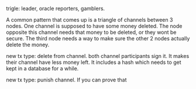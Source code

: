 trigle: leader, oracle reporters, gamblers.








A common pattern that comes up is a triangle of channels between 3 nodes. One channel is supposed to have some money deleted.
The node opposite this channel needs that money to be deleted, or they wont be secure.
The third node needs a way to make sure the other 2 nodes actually delete the money.

new tx type: delete from channel.
both channel participants sign it.
It makes their channel have less money left.
It includes a hash which needs to get kept in a database for a while.

new tx type: punish channel.
If you can prove that 